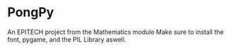# PongPy
An EPITECH project from the Mathematics module
Make sure to install the font, pygame, and the PIL Library aswell.
